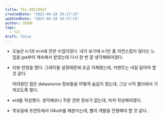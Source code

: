 ```yaml
---
title: TIL-20210427
createdDate: "2021-04-28 10:17:13"
updatedDate: "2021-04-28 10:17:13"
author: 정대화
tags:
  - til
draft: false
---
```


- 오늘은 n:1과 m:n에 관한 수업이었다. 내가 보기에 n:1은 좀 자연스럽지 않다는 느낌을 jpa부터 계속해서 받았는데 다시 한 번 잘 생각해봐야겠다.

- 리뷰 반영을 했다. 그레이들 설정때문에 조금 지체됐는데, 커맨트는 내일 달아야 할 것 같다.

  어려웠던 점은 datasource 정보들을 어떻게 숨길지 였는데, 그냥 시작 폴더에서 가져오도록 했다.

- erd를 작성했다. 생각해보니 주문 관련 정보가 없는데, 마저 작성해야겠다.

- 목요일에 프런트에서 OAuth를 해본다는데, 빨리 개발을 진행해야 할 것 같다.
